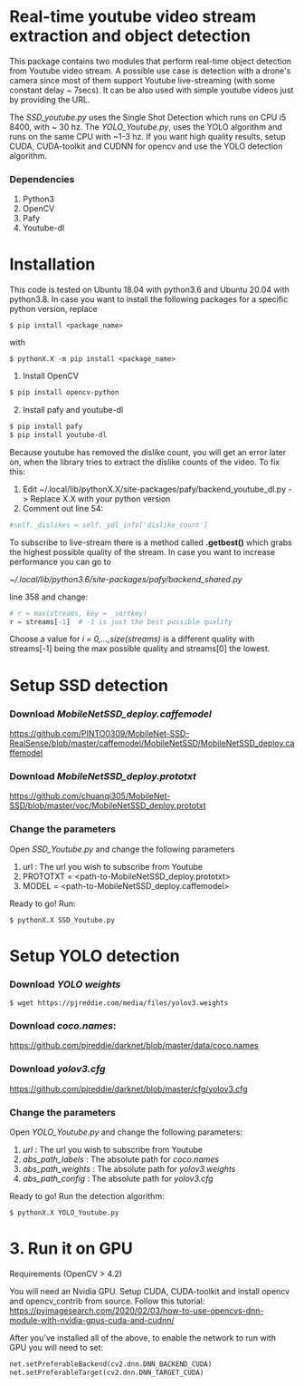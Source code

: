 # Real-time youtube video stream extraction and object detection 

This package contains two modules that perform real-time object detection from Youtube video stream. A possible use case is detection with a drone's camera since most of them support Youtube live-streaming (with some constant delay ~ 7secs). It can be also used with simple youtube videos just by providing the URL. 

The *SSD_youtube.py* uses the Single Shot Detection which runs on CPU i5 8400, with ~ 30 hz. The *YOLO_Youtube.py*, uses the YOLO algorithm and runs on the same CPU with ~1-3 hz. If you want high quality results, setup CUDA, CUDA-toolkit and CUDNN for opencv and use the YOLO detection algorithm.   
 
### Dependencies
1) Python3
2) OpenCV
3) Pafy 
4) Youtube-dl

# Installation
This code is tested on Ubuntu 18.04 with python3.6 and Ubuntu 20.04 with python3.8. In case you want to install the following packages for a specific python version, replace

```
$ pip install <package_name>
```
with 
```
$ pythonX.X -m pip install <package_name>
```

1. Install OpenCV 
```bash
$ pip install opencv-python
```
2. Install pafy and youtube-dl
```bash
$ pip install pafy 
$ pip install youtube-dl
```
Because youtube has removed the dislike count, you will get an error later on, when the library tries to extract the dislike counts of the video. To fix this:
1. Edit ~/.local/lib/pythonX.X/site-packages/pafy/backend_youtube_dl.py -> Replace X.X with your python version
2. Comment out line 54:
```python
#self._dislikes = self._ydl_info['dislike_count']
```

To subscribe to live-stream there is a method called **.getbest()** which grabs the highest possible quality of the stream. In case you want to increase performance you can go to 

*~/.local/lib/python3.6/site-packages/pafy/backend_shared.py*

line 358 and change:
```python
# r = max(streams, key = _sortkey)
r = streams[-1]  # -1 is just the best possible quality
```
Choose a value for *i = 0,...,size(streams)* is a different quality with streams[-1] being the max possible quality and streams[0] the lowest.


# Setup SSD detection

### Download *MobileNetSSD_deploy.caffemodel*
https://github.com/PINTO0309/MobileNet-SSD-RealSense/blob/master/caffemodel/MobileNetSSD/MobileNetSSD_deploy.caffemodel


### Download *MobileNetSSD_deploy.prototxt*

https://github.com/chuanqi305/MobileNet-SSD/blob/master/voc/MobileNetSSD_deploy.prototxt

### Change the parameters
Open *SSD_Youtube.py* and change the following parameters

1. url : The url you wish to subscribe from Youtube
2. PROTOTXT = <path-to-MobileNetSSD_deploy.prototxt>
3. MODEL = <path-to-MobileNetSSD_deploy.caffemodel>

Ready to go! Run:
```
$ pythonX.X SSD_Youtube.py
```
# Setup YOLO detection

### Download *YOLO weights*
``` 
$ wget https://pjreddie.com/media/files/yolov3.weights
```

### Download *coco.names*:
https://github.com/pjreddie/darknet/blob/master/data/coco.names

### Download *yolov3.cfg*
https://github.com/pjreddie/darknet/blob/master/cfg/yolov3.cfg

### Change the parameters 
Open *YOLO_Youtube.py* and change the following parameters: 
1. *url* : The url you wish to subscribe from Youtube 
2. *abs_path_labels* : The absolute path for *coco.names* 
3. *abs_path_weights* : The absolute path for *yolov3.weights*
4. *abs_path_config* : The absolute path for *yolov3.cfg*

Ready to go! Run the detection algorithm:
```
$ pythonX.X YOLO_Youtube.py
```


# 3. Run it on GPU 

Requirements (OpenCV > 4.2)

You will need an Nvidia GPU. Setup CUDA, CUDA-toolkit and install opencv and opencv_contrib from source. Follow this tutorial:
https://pyimagesearch.com/2020/02/03/how-to-use-opencvs-dnn-module-with-nvidia-gpus-cuda-and-cudnn/

After you've installed all of the above, to enable the network to run with GPU you will need to set:
```python
net.setPreferableBackend(cv2.dnn.DNN_BACKEND_CUDA)
net.setPreferableTarget(cv2.dnn.DNN_TARGET_CUDA)
```
